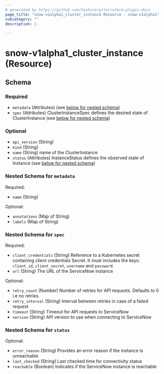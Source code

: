 ```yaml
---
# generated by https://github.com/hashicorp/terraform-plugin-docs
page_title: "snow-v1alpha1_cluster_instance Resource - snow-v1alpha1"
subcategory: ""
description: |-
  
---
```


# snow-v1alpha1_cluster_instance (Resource)





<!-- schema generated by tfplugindocs -->
## Schema

### Required

- `metadata` (Attributes) (see [below for nested schema](#nestedatt--metadata))
- `spec` (Attributes) ClusterInstanceSpec defines the desired state of ClusterInstance (see [below for nested schema](#nestedatt--spec))

### Optional

- `api_version` (String)
- `kind` (String)
- `name` (String) name of the ClusterInstance
- `status` (Attributes) InstanceStatus defines the observed state of Instance (see [below for nested schema](#nestedatt--status))

<a id="nestedatt--metadata"></a>
### Nested Schema for `metadata`

Required:

- `name` (String)

Optional:

- `annotations` (Map of String)
- `labels` (Map of String)


<a id="nestedatt--spec"></a>
### Nested Schema for `spec`

Required:

- `client_credentials` (String) Reference to a Kubernetes secret containing client credentials
Secret. It must includes the keys: `client_id`, `client_secret`,
`username` and `password`.
- `url` (String) The URL of the ServiceNow instance

Optional:

- `retry_count` (Number) Number of retries for API requests. Defaults to 0 i.e no retries.
- `retry_interval` (String) Interval between retries in case of a failed request
- `timeout` (String) Timeout for API requests to ServiceNow
- `version` (String) API version to use when connecting to ServiceNow


<a id="nestedatt--status"></a>
### Nested Schema for `status`

Optional:

- `error_reason` (String) Provides an error reason if the instance is unreachable
- `last_checked` (String) Last checked time for connectivity status
- `reachable` (Boolean) Indicates if the ServiceNow instance is reachable
